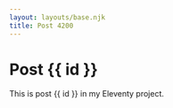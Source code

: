 ```yaml
---
layout: layouts/base.njk
title: Post 4200
---
```


# Post {{ id }}

This is post {{ id }} in my Eleventy project.
